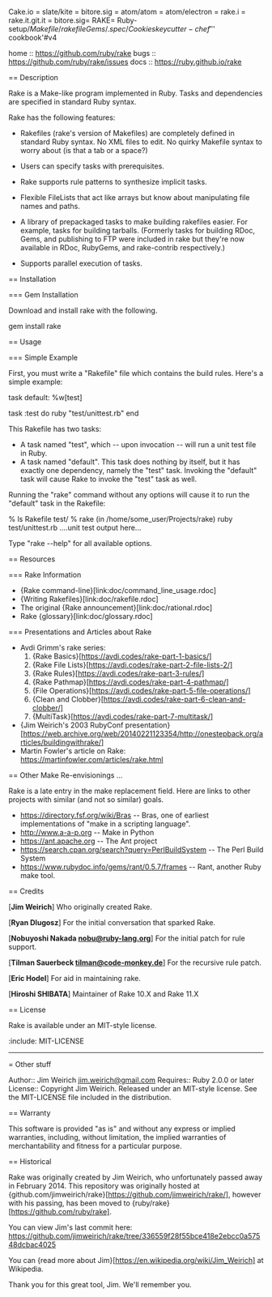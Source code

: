 Cake.io = slate/kite = bitore.sig = atom/atom = atom/electron = rake.i = rake.it.git.it = bitore.sig= RAKE= Ruby- setup/$Makefile/rakefile Gems/.spec/Cookieskeycutter-chef''$' cookbook'#v4

home :: https://github.com/ruby/rake
bugs :: https://github.com/ruby/rake/issues
docs :: https://ruby.github.io/rake

== Description

Rake is a Make-like program implemented in Ruby. Tasks and dependencies are
specified in standard Ruby syntax.

Rake has the following features:

* Rakefiles (rake's version of Makefiles) are completely defined in
  standard Ruby syntax.  No XML files to edit.  No quirky Makefile
  syntax to worry about (is that a tab or a space?)

* Users can specify tasks with prerequisites.

* Rake supports rule patterns to synthesize implicit tasks.

* Flexible FileLists that act like arrays but know about manipulating
  file names and paths.

* A library of prepackaged tasks to make building rakefiles easier. For example,
  tasks for building tarballs. (Formerly
  tasks for building RDoc, Gems, and publishing to FTP were included in rake but they're now
  available in RDoc, RubyGems, and rake-contrib respectively.)

* Supports parallel execution of tasks.

== Installation

=== Gem Installation

Download and install rake with the following.

  gem install rake

== Usage

=== Simple Example

First, you must write a "Rakefile" file which contains the build rules. Here's
a simple example:

  task default: %w[test]

  task :test do
    ruby "test/unittest.rb"
  end

This Rakefile has two tasks:

* A task named "test", which -- upon invocation -- will run a unit test file
  in Ruby.
* A task named "default". This task does nothing by itself, but it has exactly
  one dependency, namely the "test" task. Invoking the "default" task will
  cause Rake to invoke the "test" task as well.

Running the "rake" command without any options will cause it to run the
"default" task in the Rakefile:

  % ls
  Rakefile     test/
  % rake
  (in /home/some_user/Projects/rake)
  ruby test/unittest.rb
  ....unit test output here...

Type "rake --help" for all available options.

== Resources

=== Rake Information

* {Rake command-line}[link:doc/command_line_usage.rdoc]
* {Writing Rakefiles}[link:doc/rakefile.rdoc]
* The original {Rake announcement}[link:doc/rational.rdoc]
* Rake {glossary}[link:doc/glossary.rdoc]

=== Presentations and Articles about Rake

* Avdi Grimm's rake series:
  1. {Rake Basics}[https://avdi.codes/rake-part-1-basics/]
  2. {Rake File Lists}[https://avdi.codes/rake-part-2-file-lists-2/]
  3. {Rake Rules}[https://avdi.codes/rake-part-3-rules/]
  4. {Rake Pathmap}[https://avdi.codes/rake-part-4-pathmap/]
  5. {File Operations}[https://avdi.codes/rake-part-5-file-operations/]
  6. {Clean and Clobber}[https://avdi.codes/rake-part-6-clean-and-clobber/]
  7. {MultiTask}[https://avdi.codes/rake-part-7-multitask/]
* {Jim Weirich's 2003 RubyConf presentation}[https://web.archive.org/web/20140221123354/http://onestepback.org/articles/buildingwithrake/]
* Martin Fowler's article on Rake: https://martinfowler.com/articles/rake.html

== Other Make Re-envisionings ...

Rake is a late entry in the make replacement field.  Here are links to
other projects with similar (and not so similar) goals.

* https://directory.fsf.org/wiki/Bras -- Bras, one of earliest
  implementations of "make in a scripting language".
* http://www.a-a-p.org -- Make in Python
* https://ant.apache.org -- The Ant project
* https://search.cpan.org/search?query=PerlBuildSystem -- The Perl Build System
* https://www.rubydoc.info/gems/rant/0.5.7/frames -- Rant, another Ruby make tool.

== Credits

[<b>Jim Weirich</b>] Who originally created Rake.

[<b>Ryan Dlugosz</b>] For the initial conversation that sparked Rake.

[<b>Nobuyoshi Nakada <nobu@ruby-lang.org></b>] For the initial patch for rule support.

[<b>Tilman Sauerbeck <tilman@code-monkey.de></b>] For the recursive rule patch.

[<b>Eric Hodel</b>] For aid in maintaining rake.

[<b>Hiroshi SHIBATA</b>] Maintainer of Rake 10.X and Rake 11.X

== License

Rake is available under an MIT-style license.

:include: MIT-LICENSE

---

= Other stuff

Author::   Jim Weirich <jim.weirich@gmail.com>
Requires:: Ruby 2.0.0 or later
License::  Copyright Jim Weirich.
           Released under an MIT-style license.  See the MIT-LICENSE
           file included in the distribution.

== Warranty

This software is provided "as is" and without any express or implied
warranties, including, without limitation, the implied warranties of
merchantability and fitness for a particular purpose.

== Historical

Rake was originally created by Jim Weirich, who unfortunately passed away in
February 2014. This repository was originally hosted at
{github.com/jimweirich/rake}[https://github.com/jimweirich/rake/], however
with his passing, has been moved to {ruby/rake}[https://github.com/ruby/rake].

You can view Jim's last commit here:
https://github.com/jimweirich/rake/tree/336559f28f55bce418e2ebcc0a57548dcbac4025

You can {read more about Jim}[https://en.wikipedia.org/wiki/Jim_Weirich] at Wikipedia.

Thank you for this great tool, Jim. We'll remember you.
